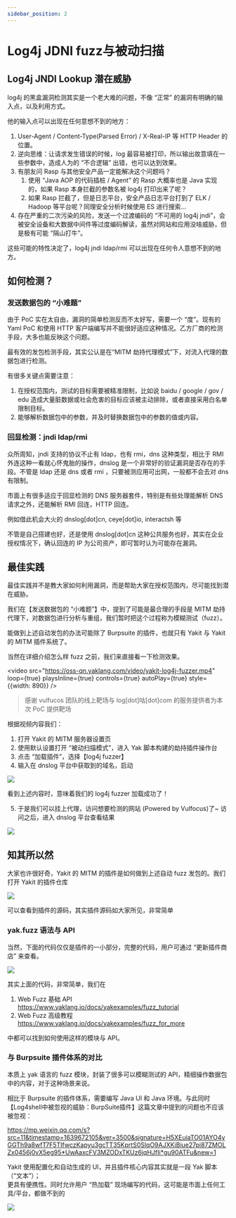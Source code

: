 ```yaml
---
sidebar_position: 2
---
```


# Log4j JDNI fuzz与被动扫描

## Log4j JNDI Lookup 潜在威胁
log4j 的黑盒漏洞检测其实是一个老大难的问题，不像 “正常” 的漏洞有明确的输入点，以及利用方式。

他的输入点可以出现在任何意想不到的地方：

1. User-Agent / Content-Type(Parsed Error) / X-Real-IP 等 HTTP Header 的位置。
2. 逆向思维：让请求发生错误的时候，log 最容易被打印，所以输出故意填在一些参数中，造成人为的 “不合逻辑” 出错，也可以达到效果。
3. 有朋友问 Rasp 与其他安全产品一定能解决这个问题吗？
    1. 使用 “Java AOP 的代码插桩 / Agent” 的 Rasp 大概率也是 Java 实现的，如果 Rasp 本身拦截的参数名被 log4j 打印出来了呢？
    2. 如果 Rasp 拦截了，但是日志平台，安全产品日志平台打到了 ELK / Hadoop 等平台呢？同理安全分析时候使用 ES 进行搜索...
4. 存在严重的二次污染的风险，发送一个过渡编码的 “不可用的 log4j jndi”，会被安全设备和大数据中间件等过度编码解读，虽然对网站和应用没啥威胁，但是极有可能 “隔山打牛”。

这些可能的特性决定了，log4j jndi ldap/rmi 可以出现在任何令人意想不到的地方。

## 如何检测？
### 发送数据包的 “小难题”
由于 PoC 实在太自由，漏洞的简单检测反而不太好写，需要一个 “度”。现有的 Yaml PoC 和使用 HTTP 客户端编写并不能很好适应这种情况。乙方厂商的检测手段，大多也能反映这个问题。

最有效的发包检测手段，其实公认是在“MITM 劫持代理模式”下，对流入代理的数据包进行检测。

有很多关键点需要注意：

1. 在授权范围内，测试的目标需要被精准限制，比如说 baidu / google / gov / edu 造成大量脏数据或社会危害的目标应该被主动排除，或者直接采用白名单限制目标。
2. 能够解析数据包中的参数，并及时替换数据包中的参数的值或内容。

### 回显检测：jndi ldap/rmi
众所周知，jndi 支持的协议不止有 ldap，也有 rmi，dns 这种类型，相比于 RMI 外连这种一看就心怀鬼胎的操作，dnslog 是一个非常好的验证漏洞是否存在的手段。不管是 ldap 还是 dns 或者 rmi ，只要被测应用可出网，一般都不会去对 dns 有限制。

市面上有很多适应于回显检测的 DNS 服务器套件，特别是有些处理能解析 DNS 请求之外，还能解析 RMI 回连，HTTP 回连。

例如借此机会大火的 dnslog[dot]cn, ceye[dot]io, interactsh 等

不管是自己搭建也好，还是使用 dnslog[dot]cn 这种公共服务也好，其实在企业授权情况下，确认回连的 IP 为公司资产，即可暂时认为可能存在漏洞。

## 最佳实践
最佳实践并不是教大家如何利用漏洞，而是帮助大家在授权范围内，尽可能找到潜在威胁。

我们在【发送数据包的 “小难题”】中，提到了可能是最合理的手段是 MITM 劫持代理下，对数据包进行分析与重组，我们暂时把这个过程称为模糊测试（fuzz）。

能做到上述自动发包的办法可能除了 Burpsuite 的插件，也就只有 Yakit 与 Yakit 的 MITM 插件系统了。

当然在详细介绍怎么样 fuzz 之前，我们来直接看一下检测效果。

<video
    src="https://oss-qn.yaklang.com/video/yakit-log4j-fuzzer.mp4"
    loop={true} playsInline={true} controls={true} autoPlay={true} style={{width: 890}}
/>


>感谢 vulfucos 团队的线上靶场与 log[dot]咕[dot]com 的服务提供者为本次 PoC 提供靶场

根据视频内容我们：

1. 打开 Yakit 的 MITM 服务器设置页
2. 使用默认设置打开 “被动扫描模式”，进入 Yak 脚本构建的劫持插件操作台
3. 点击 “加载插件”，选择【log4j fuzzer】
4. 输入在 dnslog 平台中获取到的域名，启动

![](/img/products/yakit/passive-scanning-dnslog.png)

看到上述内容时，意味着我们的 log4j fuzzer 加载成功了！

5. 于是我们可以挂上代理，访问想要检测的网站 (Powered by Vulfocus)了~ 
访问之后，进入 dnslog 平台查看结果

![](/img/products/yakit/passive-scanning-agent.png)

## 知其所以然
大家也许很好奇，Yakit 的 MITM 的插件是如何做到上述自动 fuzz 发包的。我们打开 Yakit 的插件仓库

![](/img/products/yakit/passive-scanning-fuzz.png)

可以查看到插件的源码，其实插件源码如大家所见，非常简单

### yak.fuzz 语法与 API
当然，下面的代码仅仅是插件的一小部分，完整的代码，用户可通过 “更新插件商店” 来查看。

![](/img/products/yakit/passive-scanning-fuzz-1.png)

其实上面的代码，非常简单，我们在

1. Web Fuzz 基础 API https://www.yaklang.io/docs/yakexamples/fuzz_tutorial
2. Web Fuzz 高级教程 https://www.yaklang.io/docs/yakexamples/fuzz_for_more

中都可以找到如何使用这样的模块与 API。

### 与 Burpsuite 插件体系的对比
本质上 yak 语言的 fuzz 模块，封装了很多可以模糊测试的 API，精细操作数据包中的内容，对于这种场景来说。

相比于 Burpsuite 的插件体系，需要编写 Java UI 和 Java 环境。与此同时【Log4shell中被忽视的威胁：BurpSuite插件】这篇文章中提到的问题也不应该被忽视：

https://mp.weixin.qq.com/s?src=11&timestamp=1639672105&ver=3500&signature=H5XEuiaTO01AYO4yGGTh9a8wfT7F5TIfwczKapyu3gcTT35KprtS0SlqO9AJXKiBiue27pi87ZMOLZx0456j0vX5eg95*UwAaxcFV3MZODxTKUz6jqHJfIi*gu90ATFu&new=1

Yakit 使用配置化和自动生成的 UI，并且插件核心内容其实就是一段 Yak 脚本（“文本”）；    
更具有便携性。同时允许用户 “热加载” 现场编写的代码，这可能是市面上任何工具/平台，都做不到的

![](/img/products/yakit/passive-scanning-burpsuite.png)
